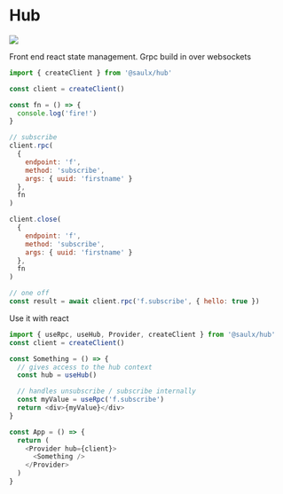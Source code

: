 # Hub

![](https://img.shields.io/badge/code_style-standard-brightgreen.svg)

Front end react state management.
Grpc build in over websockets

```javascript
import { createClient } from '@saulx/hub'

const client = createClient()

const fn = () => {
  console.log('fire!')
}

// subscribe
client.rpc(
  {
    endpoint: 'f',
    method: 'subscribe',
    args: { uuid: 'firstname' }
  },
  fn
)

client.close(
  {
    endpoint: 'f',
    method: 'subscribe',
    args: { uuid: 'firstname' }
  },
  fn
)

// one off
const result = await client.rpc('f.subscribe', { hello: true })
```

Use it with react

```javascript
import { useRpc, useHub, Provider, createClient } from '@saulx/hub'
const client = createClient()

const Something = () => {
  // gives access to the hub context
  const hub = useHub()

  // handles unsubscribe / subscribe internally
  const myValue = useRpc('f.subscribe')
  return <div>{myValue}</div>
}

const App = () => {
  return (
    <Provider hub={client}>
      <Something />
    </Provider>
  )
}
```

